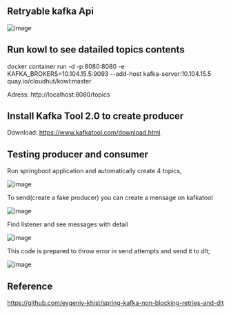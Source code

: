 ## Retryable kafka Api
![image](https://user-images.githubusercontent.com/42948627/146280445-2d75ff8f-b2f7-43e3-9786-bea3ae005b52.png)

## Run kowl to see datailed topics contents
docker container run -d -p 8080:8080 -e KAFKA_BROKERS=10.104.15.5:9093 --add-host kafka-server:10.104.15.5 quay.io/cloudhut/kowl:master

Adress: http://localhost:8080/topics

## Install Kafka Tool 2.0 to create producer
Download: https://www.kafkatool.com/download.html

## Testing producer and consumer

Run springboot application and automatically create 4 topics,

![image](https://user-images.githubusercontent.com/42948627/146279065-79b10fdb-66e8-4d99-90e0-28565be006d2.png)

To send(create a fake producer) you can create a mensage on kafkatool

![image](https://user-images.githubusercontent.com/42948627/146279890-ea7c2af4-b22c-4fe4-92ea-f0795fad3657.png)

Find listener and see messages with detail 

![image](https://user-images.githubusercontent.com/42948627/146279825-6bdb8b26-74c1-4424-acc3-e54dc16f7017.png)

This code is prepared to throw error in send attempts and send it to dlt;


![image](https://user-images.githubusercontent.com/42948627/146279480-2cfffb75-3c4b-49a0-ace3-154889eb252a.png)

## Reference
https://github.com/evgeniy-khist/spring-kafka-non-blocking-retries-and-dlt

